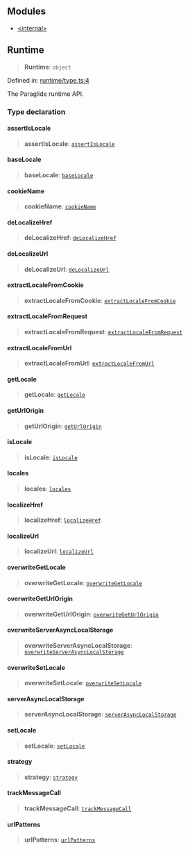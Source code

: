 ## Modules

- [\<internal\>](-internal-.md)

## Runtime

> **Runtime**: `object`

Defined in: [runtime/type.ts:4](https://github.com/opral/monorepo/tree/main/inlang/packages/paraglide/paraglide-js/src/compiler/runtime/type.ts)

The Paraglide runtime API.

### Type declaration

#### assertIsLocale

> **assertIsLocale**: [`assertIsLocale`](-internal-.md#assertislocale)

#### baseLocale

> **baseLocale**: [`baseLocale`](-internal-.md#baselocale)

#### cookieName

> **cookieName**: [`cookieName`](-internal-.md#cookiename)

#### deLocalizeHref

> **deLocalizeHref**: [`deLocalizeHref`](-internal-.md#delocalizehref)

#### deLocalizeUrl

> **deLocalizeUrl**: [`deLocalizeUrl`](-internal-.md#delocalizeurl)

#### extractLocaleFromCookie

> **extractLocaleFromCookie**: [`extractLocaleFromCookie`](-internal-.md#extractlocalefromcookie)

#### extractLocaleFromRequest

> **extractLocaleFromRequest**: [`extractLocaleFromRequest`](-internal-.md#extractlocalefromrequest)

#### extractLocaleFromUrl

> **extractLocaleFromUrl**: [`extractLocaleFromUrl`](-internal-.md#extractlocalefromurl)

#### getLocale

> **getLocale**: [`getLocale`](-internal-.md#getlocale)

#### getUrlOrigin

> **getUrlOrigin**: [`getUrlOrigin`](-internal-.md#geturlorigin)

#### isLocale

> **isLocale**: [`isLocale`](-internal-.md#islocale)

#### locales

> **locales**: [`locales`](-internal-.md#locales)

#### localizeHref

> **localizeHref**: [`localizeHref`](-internal-.md#localizehref)

#### localizeUrl

> **localizeUrl**: [`localizeUrl`](-internal-.md#localizeurl)

#### overwriteGetLocale

> **overwriteGetLocale**: [`overwriteGetLocale`](-internal-.md#overwritegetlocale)

#### overwriteGetUrlOrigin

> **overwriteGetUrlOrigin**: [`overwriteGetUrlOrigin`](-internal-.md#overwritegeturlorigin)

#### overwriteServerAsyncLocalStorage

> **overwriteServerAsyncLocalStorage**: [`overwriteServerAsyncLocalStorage`](-internal-.md#overwriteserverasynclocalstorage)

#### overwriteSetLocale

> **overwriteSetLocale**: [`overwriteSetLocale`](-internal-.md#overwritesetlocale)

#### serverAsyncLocalStorage

> **serverAsyncLocalStorage**: [`serverAsyncLocalStorage`](-internal-.md#serverasynclocalstorage)

#### setLocale

> **setLocale**: [`setLocale`](-internal-.md#setlocale)

#### strategy

> **strategy**: [`strategy`](-internal-.md#strategy)

#### trackMessageCall

> **trackMessageCall**: [`trackMessageCall`](-internal-.md#trackmessagecall)

#### urlPatterns

> **urlPatterns**: [`urlPatterns`](-internal-.md#urlpatterns)
